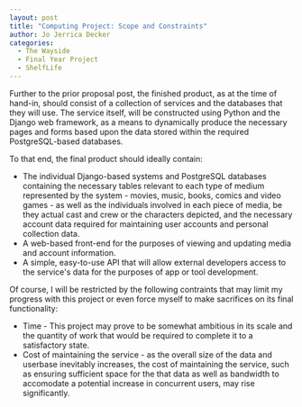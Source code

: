 ```yaml
---
layout: post
title: "Computing Project: Scope and Constraints"
author: Jo Jerrica Decker
categories:
  - The Wayside
  - Final Year Project
  - ShelfLife
---
```


Further to the prior proposal post, the finished product, as at the time of hand-in, should consist of a collection of services and the databases that they will use. The service itself, will be constructed using Python and the Django web framework, as a means to dynamically produce the necessary pages and forms based upon the data stored within the required PostgreSQL-based databases.


To that end, the final product should ideally contain:


* The individual Django-based systems and PostgreSQL databases containing the necessary tables relevant to each type of medium represented by the system - movies, music, books, comics and video games - as well as the individuals involved in each piece of media, be they actual cast and crew or the characters depicted, and the necessary account data required for maintaining user accounts and personal collection data.
* A web-based front-end for the purposes of viewing and updating media and account information.
* A simple, easy-to-use API that will allow external developers access to the service's data for the purposes of app or tool development.


Of course, I will be restricted by the following contraints that may limit my progress with this project or even force myself to make sacrifices on its final functionality:


* Time - This project may prove to be somewhat ambitious in its scale and the quantity of work that would be required to complete it to a satisfactory state.
* Cost of maintaining the service - as the overall size of the data and userbase inevitably increases, the cost of maintaining the service, such as ensuring sufficient space for the that data as well as bandwidth to accomodate a potential increase in concurrent users, may rise significantly.
